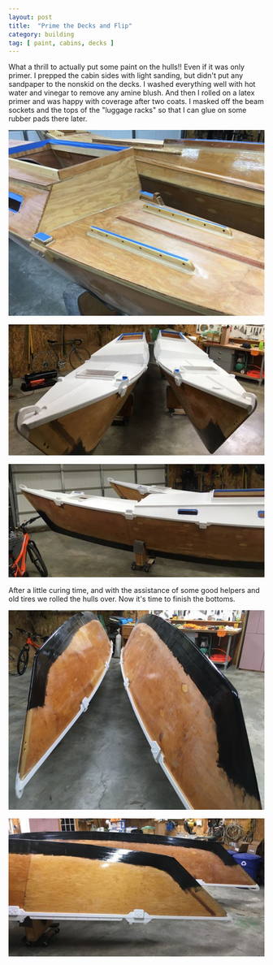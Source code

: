 ```yaml
---
layout: post
title:  "Prime the Decks and Flip"
category: building
tag: [ paint, cabins, decks ]
---
```


What a thrill to actually put some paint on the hulls!! Even if it was only primer. I prepped the cabin sides with light sanding, but didn't put any sandpaper to the nonskid on the decks. I washed everything well with hot water and vinegar to remove any amine blush. And then I rolled on a latex primer and was happy with coverage after two coats. I masked off the beam sockets and the tops of the "luggage racks" so that I can glue on some rubber pads there later.

![Masking Off](/assets/images/prime-mask.jpeg)

![Decks Primed](/assets/images/prime-1.jpeg)

![Decks Primed](/assets/images/prime-2.jpeg)

After a little curing time, and with the assistance of some good helpers and old tires we rolled the hulls over. Now it's time to finish the bottoms.

![Flipped](/assets/images/prime-flip-1.jpeg)

![Flipped](/assets/images/prime-flip-2.jpeg)
